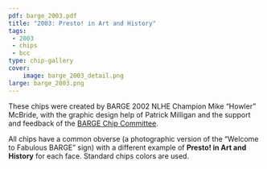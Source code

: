 ```yaml
---
pdf: barge_2003.pdf
title: "2003: Presto! in Art and History"
tags:
 - 2003
 - chips
 - bcc
type: chip-gallery
cover:
    image: barge_2003_detail.png
large: barge_2003.png
---
```


These chips were created by BARGE 2002 NLHE Champion Mike &#8220;Howler&#8221;
McBride, with the graphic design help of Patrick Milligan and the support and
feedback of the [BARGE Chip Committee](../../bcc).

All chips have a common obverse (a photographic version of the &#8220;Welcome
to Fabulous BARGE&#8221; sign) with a different example of&nbsp;**Presto! in
Art and History** for each face. Standard chips colors are used.
